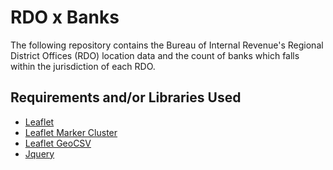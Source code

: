 # RDO x Banks
The following repository contains the Bureau of Internal Revenue's Regional District Offices (RDO) location data and the count of banks which falls within the jurisdiction of each RDO.


## Requirements and/or Libraries Used
- [Leaflet](http://leafletjs.com)
- [Leaflet Marker Cluster](https://github.com/Leaflet/Leaflet.markercluster)
- [Leaflet GeoCSV](https://github.com/joker-x/Leaflet.geoCSV)
- [Jquery](https://jquery.com)